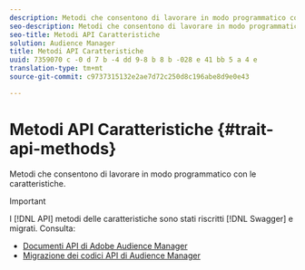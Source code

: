 ```yaml
---
description: Metodi che consentono di lavorare in modo programmatico con le caratteristiche.
seo-description: Metodi che consentono di lavorare in modo programmatico con le caratteristiche.
seo-title: Metodi API Caratteristiche
solution: Audience Manager
title: Metodi API Caratteristiche
uuid: 7359070 c -0 d 7 b -4 dd 9-8 b 8 b -028 e 41 bb 5 a 4 e
translation-type: tm+mt
source-git-commit: c9737315132e2ae7d72c250d8c196abe8d9e0e43

---
```



# Metodi API Caratteristiche {#trait-api-methods}

Metodi che consentono di lavorare in modo programmatico con le caratteristiche.

>[!IMPORTANT]
>
>I [!DNL API] metodi delle caratteristiche sono stati riscritti [!DNL Swagger] e migrati. Consulta:
>
>* [Documenti API di Adobe Audience Manager](https://bank.demdex.com/portal/swagger/index.html)
>* [Migrazione dei codici API di Audience Manager](../../api/api-swagger-migration.md)